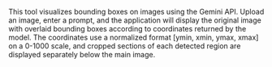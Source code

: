 This tool visualizes bounding boxes on images using the Gemini API. Upload an image, enter a prompt, and the application will display the original image with overlaid bounding boxes according to coordinates returned by the model. The coordinates use a normalized format [ymin, xmin, ymax, xmax] on a 0-1000 scale, and cropped sections of each detected region are displayed separately below the main image.

<!-- Generated from commit: c8706b48a4d1351e4807faea1854db8c8888299a -->